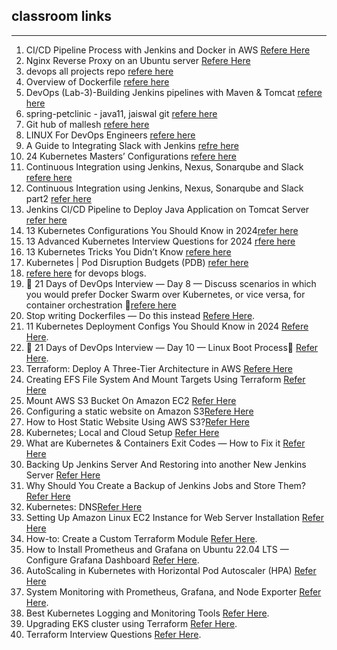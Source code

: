 ## classroom links
-----------------------------------------------------------------
1. CI/CD Pipeline Process with Jenkins and Docker in AWS [Refere Here](https://medium.com/@ianwaswa2019/ci-cd-pipeline-process-with-jenkins-and-docker-in-aws-7d9f54512262)
2. Nginx Reverse Proxy on an Ubuntu server [Refere Here](https://aws.plainenglish.io/nginx-reverse-proxy-on-an-ubuntu-server-to-serve-jenkins-de90b948a9db)
3.  devops all projects repo [refere here](https://github.com/malleshdevops)
4.  Overview of Dockerfile [refere here](https://medium.com/@sangeetv09/overview-of-dockerfile-e50059316dc9)
5.  DevOps (Lab-3)-Building Jenkins pipelines with Maven & Tomcat [refere here](https://aws.plainenglish.io/devops-lab-3-building-jenkins-pipelines-with-maven-tomcat-21494c413202)
6. spring-petclinic - java11, jaiswal git [refere here](https://github.com/jaiswaladi246/Petclinic)
7. Git hub of mallesh [refere here](https://github.com/malleshdevops/devops17-k8)
8. LINUX For DevOps Engineers [refere here](https://medium.com/@skmswetha22/linux-for-devops-engineers-9b51d4168f9b)
9. A Guide to Integrating Slack with Jenkins [refre here](https://medium.com/@skmswetha22/a-guide-to-integrating-slack-with-jenkins-d78bf43f131e)
10. 24 Kubernetes Masters’ Configurations [refere here](https://overcast.blog/24-kubernetes-mastersconfigurations-29235c65b337)
11. Continuous Integration using Jenkins, Nexus, Sonarqube and Slack [refere here](https://medium.com/@samuelnnanna71/continuous-integration-using-jenkins-nexus-sonarqube-and-slack-f1d43379dda9)
12. Continuous Integration using Jenkins, Nexus, Sonarqube and Slack part2 [refer here](https://blog.devops.dev/continuous-integration-using-jenkins-nexus-sonarqube-and-slack-89a257cb73a8)
13. Jenkins CI/CD Pipeline to Deploy Java Application on Tomcat Server [refer here](https://medium.com/@sudheer.barakers/jenkins-ci-cd-pipeline-to-deploy-java-application-on-tomcat-server-97b92df2da38)
14. 13 Kubernetes Configurations You Should Know in 2024[refer here](https://overcast.blog/13-kubernetes-configurations-you-should-know-in-2024-54eec72f307e)
15. 13 Advanced Kubernetes Interview Questions for 2024 [rfere here](https://overcast.blog/13-advanced-kubernetes-interview-questions-for-2024-953683603df1)
16. 13 Kubernetes Tricks You Didn’t Know [refere here](https://overcast.blog/13-kubernetes-tricks-you-didnt-know-647de6364472)
17. Kubernetes | Pod Disruption Budgets (PDB) [refer here](https://overcast.blog/13-kubernetes-tricks-you-didnt-know-647de6364472)
18. [refere here](https://devopslearning.medium.com/) for devops blogs.
19. 📌 21 Days of DevOps Interview — Day 8 — Discuss scenarios in which you would prefer Docker Swarm over Kubernetes, or vice versa, for container orchestration 📌[refere here](https://devopslearning.medium.com/21-days-of-devops-interview-day-8-discuss-scenarios-in-which-you-would-prefer-docker-swarm-7fb658ae173b)
20. Stop writing Dockerfiles — Do this instead [Refere Here](https://medium.com/@sushantkapare1717/stop-writing-dockerfiles-today-do-this-instead-b88f2a0cadeb).
21. 11 Kubernetes Deployment Configs You Should Know in 2024 [Refere Here](https://overcast.blog/11-kubernetes-deployment-configs-you-should-know-in-2024-1126740926f0).
22. 📌 21 Days of DevOps Interview — Day 10 — Linux Boot Process📌 [Refer Here](https://devopslearning.medium.com/21-days-of-devops-interview-day-10-linux-boot-process-09cb3d145803).
23. Terraform: Deploy A Three-Tier Architecture in AWS [Refere Here](https://aws.plainenglish.io/terraform-deploying-a-three-tier-architecture-in-aws-4c8ecce40790)
24. Creating EFS File System And Mount Targets Using Terraform [Refer Here](https://medium.com/avmconsulting-blog/creating-efs-file-system-and-mount-targets-using-terraform-6f8890201b13)
25. Mount AWS S3 Bucket On Amazon EC2 [Refer Here](https://surajblog.medium.com/mount-aws-s3-bucket-on-amazon-ec2-9f18b48d4f04)
26. Configuring a static website on Amazon S3[Refere Here](https://docs.aws.amazon.com/AmazonS3/latest/userguide/HostingWebsiteOnS3Setup.html)
27. How to Host Static Website Using AWS S3?[Refer Here](https://www.geeksforgeeks.org/how-to-host-static-website-using-aws-s3/)
28. Kubernetes; Local and Cloud Setup [Refer Here](https://blog.devops.dev/kkberkuberkuberkubernetes-local-and-cloud-setup-ca7ed8312065)
29. What are Kubernetes & Containers Exit Codes — How to Fix it [Refer Here](https://foxutech.medium.com/what-are-kubernetes-containers-exit-codes-how-to-fix-it-fefdb63df50b)
30. Backing Up Jenkins Server And Restoring into another New Jenkins Server [Refer Here](https://medium.com/@swarnamalya044/backing-up-jenkins-server-and-restoring-into-another-new-jenkins-server-61980d74b34d)
31. Why Should You Create a Backup of Jenkins Jobs and Store Them? [Refer Here](https://medium.com/@prabahar87/why-should-you-create-a-backup-of-jenkins-jobs-and-store-them-63739f10bbc2)
32. Kubernetes: DNS[Refer Here](https://yuminlee2.medium.com/kubernetes-dns-bdca7b7cb868#:~:text=In%20Kubernetes%2C%20DNS%20names%20are%20assigned%20to%20Pods%20and%20Services,format%20.)
33. Setting Up Amazon Linux EC2 Instance for Web Server Installation [Refer Here](https://medium.com/@preciousdipe/setting-up-amazon-linux-ec2-instance-for-web-server-installation-e1ef56aa4a0a)
34. How-to: Create a Custom Terraform Module [Refer Here](https://blog.wahab2.com/how-to-create-a-custom-terraform-module-f71ba9569656).
35. How to Install Prometheus and Grafana on Ubuntu 22.04 LTS — Configure Grafana Dashboard [Refer Here](https://ibrahims.medium.com/how-to-install-prometheus-and-grafana-on-ubuntu-22-04-lts-configure-grafana-dashboard-5d11e3cb3cfd).
36. AutoScaling in Kubernetes with Horizontal Pod Autoscaler (HPA) [Refer Here](https://blog.stackademic.com/autoscaling-in-kubernetes-with-horizontal-pod-autoscaler-hpa-7ea780f87755)
37. System Monitoring with Prometheus, Grafana, and Node Exporter [Refer Here](https://medium.com/@DanialEskandari/system-monitoring-with-prometheus-grafana-and-node-exporter-412027684564).
38. Best Kubernetes Logging and Monitoring Tools [Refer Here](https://medium.com/@sushantkapare1717/best-kubernetes-logging-and-monitoring-tools-6f4b672e52fd).
39. Upgrading EKS cluster using Terraform [Refer Here](https://medium.com/@dksoni4530/upgrading-eks-cluster-with-zero-downtime-using-terraform-372f4bb5e7a1).
40. Terraform Interview Questions [Refer Here](https://medium.com/@dksoni4530/terraform-interview-questions-4988bedcec80).

